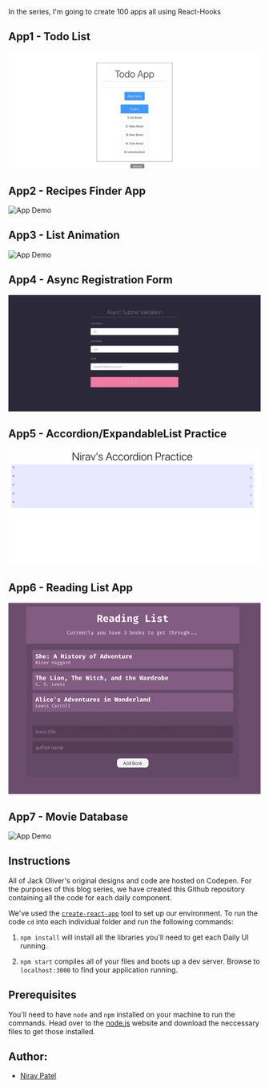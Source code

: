 In the series, I'm going to create 100 apps all using React-Hooks

## App1 - Todo List

![App Demo](/1-todo-list/demo/app1demo.gif)

## App2 - Recipes Finder App

![App Demo](/2-recipe-app/demo/app2demo.gif)

## App3 - List Animation

![App Demo](/3-list-animate/demo/app3demo.gif)

## App4 - Async Registration Form

![App Demo](/4-register-login-form/demo/app4demo.gif)

## App5 - Accordion/ExpandableList Practice

![App Demo](/5-expandable-list/demo/app5demo.gif)

## App6 - Reading List App

![App Demo](/6-reading-list/demo/app6demo.gif)

## App7 - Movie Database

![App Demo](/7-movie-app/demo/app7demo.gif)


## Instructions

All of Jack Oliver's original designs and code are hosted on Codepen. For the purposes of this blog series, we have created this Github repository containing all the code for each daily component.

We've used the [`create-react-app`](https://github.com/facebookincubator/create-react-app) tool to set up our environment. To run the code `cd` into each individual folder and run the following commands:

1. `npm install` will install all the libraries you'll need to get each Daily UI running.

2. `npm start` compiles all of your files and boots up a dev server. Browse to `localhost:3000` to find your application running.

## Prerequisites

You'll need to have `node` and `npm` installed on your machine to run the commands. Head over to the [node.js](https://nodejs.org/en/) website and download the neccessary files to get those installed.

## Author:

- [Nirav Patel](https://github.com/Niravpatel129)
